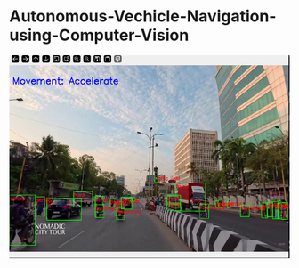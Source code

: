 # Autonomous-Vechicle-Navigation-using-Computer-Vision
<img src="Screenshot from 2024-09-25 11-00-42.png">


